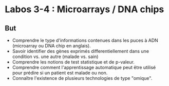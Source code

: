 # Labos 3-4 : Microarrays / DNA chips

## But

- Comprendre le type d'informations contenues dans les puces à ADN (microarray ou DNA chip en anglais).
- Savoir identifier des gènes exprimés differentiellement dans une condition vs. une autre (malade vs. sain)
- Comprendre les notions de test statistique et de p-valeur.
- Comprendre comment l'apprentissage automatique peut être utilisé pour prédire si un patient est malade ou non.
- Connaître l'existence de plusieurs technologies de type "omique".

